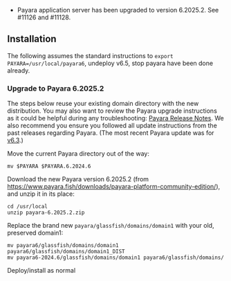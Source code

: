 - Payara application server has been upgraded to version 6.2025.2. See #11126 and #11128.

## Installation

The following assumes the standard instructions to `export PAYARA=/usr/local/payara6`, undeploy v6.5, stop payara have been done already.

### Upgrade to Payara 6.2025.2

The steps below reuse your existing domain directory with the new distribution. You may also want to review the Payara upgrade instructions as it could be helpful during any troubleshooting:
[Payara Release Notes](https://docs.payara.fish/community/docs/6.2025.2/Release%20Notes/Release%20Notes%206.2025.2.html).
We also recommend you ensure you followed all update instructions from the past releases regarding Payara.
(The most recent Payara update was for [v6.3](https://github.com/IQSS/dataverse/releases/tag/v6.3).)

Move the current Payara directory out of the way:

```shell
mv $PAYARA $PAYARA.6.2024.6
```

Download the new Payara version 6.2025.2 (from https://www.payara.fish/downloads/payara-platform-community-edition/), and unzip it in its place:

```shell
cd /usr/local
unzip payara-6.2025.2.zip
```

Replace the brand new `payara/glassfish/domains/domain1` with your old, preserved domain1:

```shell
mv payara6/glassfish/domains/domain1 payara6/glassfish/domains/domain1_DIST
mv payara6-2024.6/glassfish/domains/domain1 payara6/glassfish/domains/
```

Deploy/install as normal

